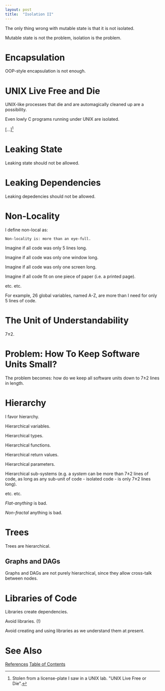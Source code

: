 ```yaml
---
layout: post
title:  "Isolation II"
---
```


The only thing wrong with mutable state is that it is not isolated. 

Mutable state is not the problem, isolation is the problem.


# Encapsulation

OOP-style encapsulation is not enough.

# UNIX Live Free and Die

UNIX-like processes that die and are automagically cleaned up are a possibility. 

Even lowly C programs running under UNIX are isolated.

[...][^die]

[^die]: Stolen from a license-plate I saw in a UNIX lab. "UNIX Live Free or Die".

# Leaking State
Leaking state should not be allowed.

# Leaking Dependencies
Leaking depedencies should not be allowed.

# Non-Locality

I define non-local as: 
```
Non-locality is: more than an eye-full.
```

Imagine if all code was only 5 lines long.

Imagine if all code was only one window long.

Imagine if all code was only one screen long.

Imagine if all code fit on one piece of paper (i.e. a printed page).

etc. etc.

For example, 26 global variables, named A-Z, are more than I need for only 5 lines of code.

# The Unit of Understandability

7±2.

# Problem: How To Keep Software Units Small?

The problem becomes: how do we keep all software units down to 7±2 lines in length.

# Hierarchy

I favor hierarchy.

Hierarchical variables.

Hierarchical types.

Hierarchical functions.

Hierarchical return values.

Hierarchical parameters.

Hierarchical sub-systems (e.g. a _system_ can be more than 7±2 lines of code, as long as any sub-unit of code - isolated code - is only 7±2 lines long).

etc. etc.

_Flat-anything_ is bad.

_Non-fractal_ anything is bad.

# Trees

Trees are hierarchical.

## Graphs and DAGs

Graphs and DAGs are not purely hierarchical, since they allow cross-talk between nodes.


# Libraries of Code

Libraries create dependencies.

Avoid libraries. (!)

Avoid creating and using libraries as we understand them at present.

# See Also

[References](https://guitarvydas.github.io/2021/01/14/References.html)
[Table of Contents](https://guitarvydas.github.io/2021/05/14/Table-Of-Contents.html)

<script src="https://utteranc.es/client.js" 
        repo="guitarvydas/guitarvydas.github.io" 
        issue-term="pathname" 
        theme="github-light" 
        crossorigin="anonymous" 
        async> 
</script> 
